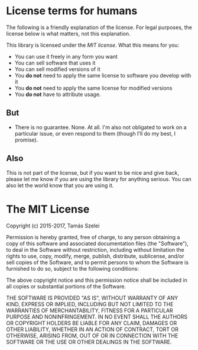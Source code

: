 # License terms for humans

The following is a friendly explanation of the license. For legal purposes, the license below is
what matters, not this explanation.

This library is licensed under the *MIT license*. What this means for you:

  * You can use it freely in any form you want
  * You can sell software that uses it
  * You can sell modified versions of it
  * You **do not** need to apply the same license to software you develop with it
  * You **do not** need to apply the same license for modified versions
  * You **do not** have to attribute usage.

## But

  * There is no guarantee. None. At all. I'm also not obligated to work on a particular issue, or
    even respond to them (though I'll do my best, I promise).

## Also

This is not part of the license, but if you want to be nice and give back, please let me know
if you are using the library for anything serious. You can also let the world know that you are using it.


# The MIT License

Copyright (c) 2015-2017, Tamás Szelei

Permission is hereby granted, free of charge, to any person obtaining a copy
of this software and associated documentation files (the "Software"), to deal
in the Software without restriction, including without limitation the rights
to use, copy, modify, merge, publish, distribute, sublicense, and/or sell
copies of the Software, and to permit persons to whom the Software is
furnished to do so, subject to the following conditions:

The above copyright notice and this permission notice shall be included in
all copies or substantial portions of the Software.

THE SOFTWARE IS PROVIDED "AS IS", WITHOUT WARRANTY OF ANY KIND, EXPRESS OR
IMPLIED, INCLUDING BUT NOT LIMITED TO THE WARRANTIES OF MERCHANTABILITY,
FITNESS FOR A PARTICULAR PURPOSE AND NONINFRINGEMENT. IN NO EVENT SHALL THE
AUTHORS OR COPYRIGHT HOLDERS BE LIABLE FOR ANY CLAIM, DAMAGES OR OTHER
LIABILITY, WHETHER IN AN ACTION OF CONTRACT, TORT OR OTHERWISE, ARISING FROM,
OUT OF OR IN CONNECTION WITH THE SOFTWARE OR THE USE OR OTHER DEALINGS IN
THE SOFTWARE.
